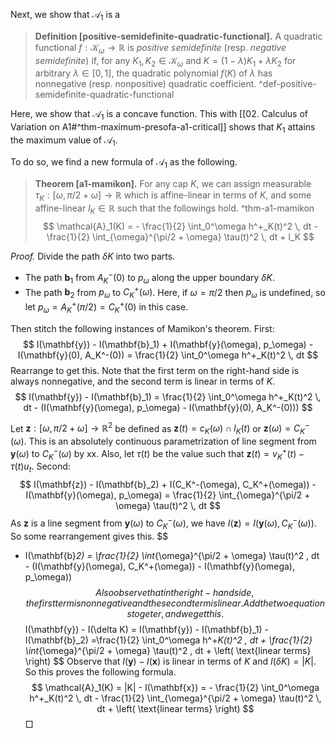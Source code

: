Next, we show that $\mathcal{A}_1$ is a 

> __Definition [positive-semidefinite-quadratic-functional].__ A quadratic functional $f : \mathcal{K}_\omega \to \mathbb{R}$ is _positive semidefinite_ (resp. _negative semidefinite_) if, for any $K_1, K_2 \in \mathcal{K}_\omega$ and $K = (1-\lambda) K_1 + \lambda K_2$ for arbitrary $\lambda \in [0, 1]$, the quadratic polynomial $f(K)$ of $\lambda$ has nonnegative (resp. nonpositive) quadratic coefficient. ^def-positive-semidefinite-quadratic-functional

Here, we show that $\mathcal{A}_1$ is a concave function. This with [[02. Calculus of Variation on A1#^thm-maximum-presofa-a1-critical]] shows that $K_1$ attains the maximum value of $\mathcal{A}_1$.

To do so, we find a new formula of $\mathcal{A}_1$ as the following.
> __Theorem [a1-mamikon].__ For any cap $K$, we can assign measurable $\tau_K : [\omega, \pi/2 + \omega] \to \mathbb{R}$ which is affine-linear in terms of $K$, and some affine-linear $l_K \in \mathbb{R}$ such that the followings hold. ^thm-a1-mamikon
$$
\mathcal{A}_1(K) = - \frac{1}{2} \int_0^\omega h^+_K(t)^2 \, dt -  \frac{1}{2} \int_{\omega}^{\pi/2 + \omega} \tau(t)^2 \, dt + l_K
$$

_Proof._ Divide the path $\delta K$ into two parts.
- The path $\mathbf{b}_1$ from $A_K^-(0)$ to $p_\omega$ along the upper boundary $\delta K$.
- The path $\mathbf{b}_2$ from $p_\omega$ to $C_K^+(\omega)$.
Here, if $\omega = \pi/2$ then $p_\omega$ is undefined, so let $p_\omega = A^+_K(\pi/2) = C^+_K(0)$ in this case.

Then stitch the following instances of Mamikon's theorem. First:
$$
I(\mathbf{y}) - I(\mathbf{b}_1) + I(\mathbf{y}(\omega), p_\omega) - I(\mathbf{y}(0), A_K^-(0)) = \frac{1}{2} \int_0^\omega h^+_K(t)^2 \, dt
$$
Rearrange to get this. Note that the first term on the right-hand side is always nonnegative, and the second term is linear in terms of $K$.
$$
I(\mathbf{y}) - I(\mathbf{b}_1) = \frac{1}{2} \int_0^\omega h^+_K(t)^2 \, dt - (I(\mathbf{y}(\omega), p_\omega) - I(\mathbf{y}(0), A_K^-(0)))
$$

Let $\mathbf{z} : [\omega, \pi/2 + \omega] \to \mathbb{R}^2$ be defined as $\mathbf{z}(t) = c_K(\omega) \cap l_K(t)$ or $\mathbf{z}(\omega) = C_K^-(\omega)$. This is an absolutely continuous parametrization of line segment from $\mathbf{y}(\omega)$ to $C_K^-(\omega)$ by xx. Also, let $\tau(t)$ be the value such that $\mathbf{z}(t) = v_K^+(t) - \tau(t) u_t$. Second:
$$
I(\mathbf{z}) - I(\mathbf{b}_2) + I(C_K^-(\omega), C_K^+(\omega)) - I(\mathbf{y}(\omega), p_\omega) = \frac{1}{2} \int_{\omega}^{\pi/2 + \omega} \tau(t)^2 \, dt
$$
As $\mathbf{z}$ is a line segment from $\mathbf{y}(\omega)$ to $C_K^-(\omega)$, we have $I(\mathbf{z}) = I(\mathbf{y}(\omega), C_K^-(\omega))$. So some rearrangement gives this. 
$$
- I(\mathbf{b}_2)  = \frac{1}{2} \int_{\omega}^{\pi/2 + \omega} \tau(t)^2 \, dt - (I(\mathbf{y}(\omega), C_K^+(\omega)) - I(\mathbf{y}(\omega), p_\omega))
$$
Also observe that in the right-hand side, the first term is nonnegative and the second term is linear. Add the two equations togeter, and we get this.
$$
I(\mathbf{y}) - I(\delta K) = I(\mathbf{y}) - I(\mathbf{b}_1) - I(\mathbf{b}_2) =\frac{1}{2} \int_0^\omega h^+_K(t)^2 \, dt +  \frac{1}{2} \int_{\omega}^{\pi/2 + \omega} \tau(t)^2 \, dt + \left( \text{linear terms} \right) 
$$
Observe that $I(\mathbf{y}) - I(\mathbf{x})$ is linear in terms of $K$ and $I(\delta K) = |K|$. So this proves the following formula. 
$$
\mathcal{A}_1(K) = |K| - I(\mathbf{x}) = - \frac{1}{2} \int_0^\omega h^+_K(t)^2 \, dt -  \frac{1}{2} \int_{\omega}^{\pi/2 + \omega} \tau(t)^2 \, dt + \left( \text{linear terms} \right) 
$$
□

